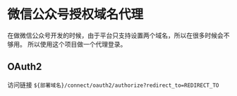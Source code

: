 微信公众号授权域名代理
===

在做微信公众号开发的时候，由于平台只支持设置两个域名，所以在很多时候会不够用。
所以使用这个项目做一个代理登录。

## OAuth2

访问链接 `${部署域名}/connect/oauth2/authorize?redirect_to=REDIRECT_TO`
